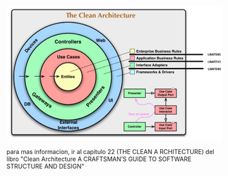 ![My Image](assets/arquitecturaLimpiaDiagrama.png)

para mas informacion, ir al capitulo 22 (THE CLEAN A RCHITECTURE) del libro "Clean Architecture A CRAFTSMAN’S GUIDE TO SOFTWARE STRUCTURE AND DESIGN"